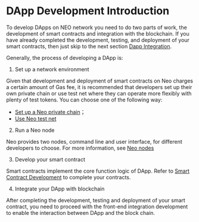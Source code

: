 # DApp Development Introduction

To develop DApps on NEO network you need to do two parts of work, the development of smart contracts and integration with the blockchain. If you  have already completed the development, testing, and deployment of your smart contracts, then just skip to the next section [Dapp Integration](integ.md).

Generally, the process of developing a DApp is:

1. Set up a network environment

  Given that development and deployment of smart contracts on Neo charges a certain amount of Gas fee, it is recommended that developers set up their own private chain or use test net where they can operate more flexibly with plenty of test tokens. You can choose one of the following way: 

  - [Set up a Neo private chain](../network/private-chain/solo.md)；
  - [Use Neo test net](../network/testnet.md)
  
2. Run a Neo node

  Neo provides two nodes, command line and user interface, for different developers to choose. For more information, see [Neo nodes](../../node/introduction.md)

3. Develop your smart contract

  Smart contracts implement the core function logic of DApp. Refer to [Smart Contract Development](../../gettingstarted/prerequisites.md) to complete your contracts.

4. Integrate your DApp with blockchain

  After completing the development, testing and deployment of your smart contract, you need to proceed with the front-end integration development to enable the interaction between DApp and the block chain. 
  

